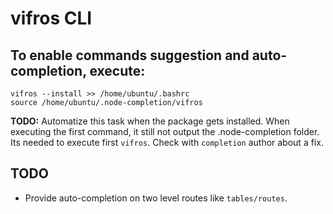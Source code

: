 # vifros CLI

## To enable commands suggestion and auto-completion, execute:

```
vifros --install >> /home/ubuntu/.bashrc
source /home/ubuntu/.node-completion/vifros
```

**TODO:** Automatize this task when the package gets installed.
When executing the first command, it still not output the .node-completion folder.
Its needed to execute first `vifros`. Check with `completion` author about a fix.

## TODO

* Provide auto-completion on two level routes like `tables/routes`.